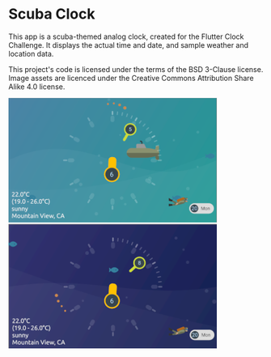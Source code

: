 # Scuba Clock

This app is a scuba-themed analog clock, created for the Flutter Clock Challenge.
It displays the actual time and date, and sample weather and location data.

This project's code is licensed under the terms of the BSD 3-Clause license. Image assets are licenced under the Creative Commons Attribution Share Alike 4.0 license.

<img src='/scuba_clock/scuba_clock3.png' width='412'>

<img src='/scuba_clock/scuba_clock5.png' width='412'>
